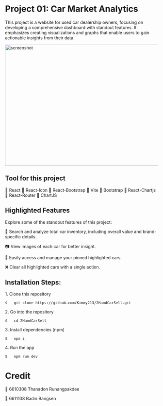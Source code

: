 # Project 01: Car Market Analytics 

This project is a website for used car dealership owners, focusing on developing a comprehensive dashboard with standout features. It emphasizes creating visualizations and graphs that enable users to gain actionable insights from their data.

<img src="https://github.com/Kimmy213/2HandCarSell/blob/main/102.gif" alt="screenshot" width="750" height="400/">

## Tool for this project

🚨   React
🚨   React-Icon
🚨   React-Bootstrap
🚨   Vite
🚨   Bootstrap
🚨   React-Chartjs
🚨   React-Router
🚨   ChartJS

## Highlighted Features

Explore some of the standout features of this project:

🚗   Search and analyze total car inventory, including overall value and brand-specific details.

📷   View images of each car for better insight.

📌   Easily access and manage your pinned highlighted cars.

❌   Clear all highlighted cars with a single action.


<h2>Installation Steps:</h2>

<p>1. Clone this repository</p>

```
$   git clone https://github.com/Kimmy213/2HandCarSell.git
```

<p>2. Go into the repository</p>

```
$   cd 2HandCarSell
```

<p>3. Install dependencies (npm)</p>

```
$   npm i
```

<p>4. Run the app</p>

```
$   npm run dev
```

# Credit
🚨   6610308 Thanadon Runangpakdee

🚨   6611108 Badin Bangsen

